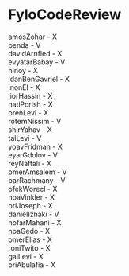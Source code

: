 # FyloCodeReview

amosZohar - X
</br>
benda - V
</br>
davidArnfled - X
</br>
evyatarBabay - V
</br>
hinoy - X
</br>
idanBenGavriel - X
</br>
inonEl - X
</br>
liorHassin - X
</br>
natiPorish - X
</br>
orenLevi - X
</br>
rotemNissim - V
</br>
shirYahav - X
</br>
talLevi - V
</br>
yoavFridman - X
</br>
eyarGdolov - V
</br>
reyNaftali - X
</br>
omerAmsalem - V
</br>
barRachmany - V
</br>
ofekWorecl - X
</br>
noaVinkler - X
</br>
oriJoseph - X
</br>
danielIzhaki - V
</br>
nofarMahani - X
</br>
noaGedo - X
</br>
omerElias - X
</br>
roniTwito - X
</br>
galLevi - X
</br>
oriAbulafia - X
</br>
